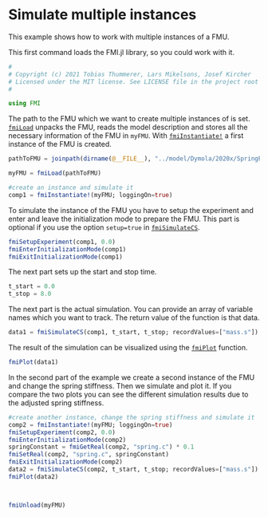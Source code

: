 # Simulate multiple instances

This example shows how to work with multiple instances of a FMU.

This first command loads the FMI.jl library, so you could work with it.
```julia
#
# Copyright (c) 2021 Tobias Thummerer, Lars Mikelsons, Josef Kircher
# Licensed under the MIT license. See LICENSE file in the project root for details.
#

using FMI
```
The path to the FMU which we want to create multiple instances of is set. [`fmiLoad`](@ref) unpacks the FMU, reads the model description and stores all the necessary information of the FMU in ```myFMU```. With [`fmiInstantiate!`](@ref) a first instance of the FMU is created.
```julia
pathToFMU = joinpath(dirname(@__FILE__), "../model/Dymola/2020x/SpringPendulum1D.fmu")

myFMU = fmiLoad(pathToFMU)

#create an instance and simulate it
comp1 = fmiInstantiate!(myFMU; loggingOn=true)
```
To simulate the instance of the FMU you have to setup the experiment and enter and leave the initialization mode to prepare the FMU. This part is optional if you use the option ```setup=true``` in [`fmiSimulateCS`](@ref).
```julia
fmiSetupExperiment(comp1, 0.0)
fmiEnterInitializationMode(comp1)
fmiExitInitializationMode(comp1)
```

The next part sets up the start and stop time.
```julia
t_start = 0.0
t_stop = 8.0
```
The next part is the actual simulation. You can provide an array of variable names which you want to track. The return value of the function is that data.
```julia
data1 = fmiSimulateCS(comp1, t_start, t_stop; recordValues=["mass.s"])
```
The result of the simulation can be visualized using the [`fmiPlot`](@ref) function.
```julia
fmiPlot(data1)
```
In the second part of the example we create a second instance of the FMU and change the spring stiffness. Then we simulate and plot it. If you compare the two plots you can see the different simulation results due to the adjusted spring stiffness.
```julia
#create another instance, change the spring stiffness and simulate it
comp2 = fmiInstantiate!(myFMU; loggingOn=true)
fmiSetupExperiment(comp2, 0.0)
fmiEnterInitializationMode(comp2)
springConstant = fmiGetReal(comp2, "spring.c") * 0.1
fmiSetReal(comp2, "spring.c", springConstant)
fmiExitInitializationMode(comp2)
data2 = fmiSimulateCS(comp2, t_start, t_stop; recordValues=["mass.s"])
fmiPlot(data2)



fmiUnload(myFMU)
```